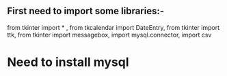## First need to import some libraries:-
from tkinter import * ,
from tkcalendar import DateEntry,
from tkinter import ttk,
from tkinter import messagebox,
import mysql.connector,
import csv

# Need to install mysql 
